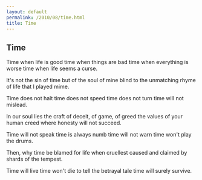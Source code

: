 ```yaml
---
layout: default
permalink: /2010/08/time.html
title: Time
---
```


Time
----

Time when life is good
time when things are bad
time when everything is worse
time when life seems a curse.

It's not the sin of time
but of the soul of mine
blind to the unmatching rhyme
of life that I played mime.

Time does not halt
time does not speed
time does not turn
time will not mislead.

In our soul lies the craft
of deceit, of game, of greed
the values of your human creed
where honesty will not succeed.

Time will not speak
time is always numb
time will not warn
time won't play the drums.

Then, why time be blamed
for life when cruellest
caused and claimed
by shards of the tempest.

Time will live
time won't die
to tell the betrayal tale
time will surely survive.
